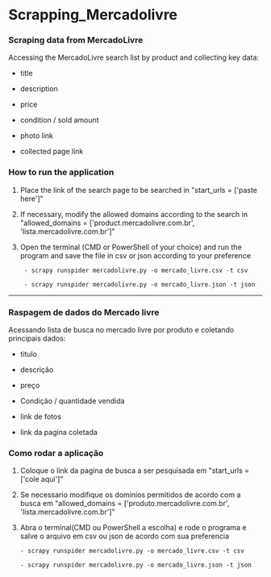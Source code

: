 # Scrapping_Mercadolivre
### Scraping data from MercadoLivre

  Accessing the MercadoLivre search list by product and collecting key data:
 
  - title
 
  - description
 
  - price
 
  - condition / sold amount 
 
  - photo link
 
  - collected page link
 
  ### How to run the application
 
  1. Place the link of the search page to be searched in "start_urls = ['paste here']"
 
  2. If necessary, modify the allowed domains according to the search in "allowed_domains = ['product.mercadolivre.com.br', 'lista.mercadolivre.com.br']"
 
  3. Open the terminal (CMD or PowerShell of your choice) and run the program and save the file in csv or json according to your preference
  
          - scrapy runspider mercadolivre.py -o mercado_livre.csv -t csv 
        
          - scrapy runspider mercadolivre.py -o mercado_livre.json -t json
  

---
### Raspagem de dados do Mercado livre

 Acessando lista de busca no mercado livre por produto e coletando principais dados:
 
 - titulo
 
 - descrição
 
 - preço
 
 - Condição / quantidade vendida
 
 - link de fotos
 
 - link da pagina coletada
 
 ### Como rodar a aplicação
 
 1. Coloque o link da pagina de busca a ser pesquisada em  "start_urls = ['cole aqui']"
 
 2. Se necessario modifique os dominios permitidos de acordo com a busca em "allowed_domains = ['produto.mercadolivre.com.br', 'lista.mercadolivre.com.br']"
 
 3. Abra o terminal(CMD ou PowerShell a escolha) e rode o programa e salve o arquivo em csv ou json de acordo com sua preferencia
 
        - scrapy runspider mercadolivre.py -o mercado_livre.csv -t csv 
        
        - scrapy runspider mercadolivre.py -o mercado_livre.json -t json
